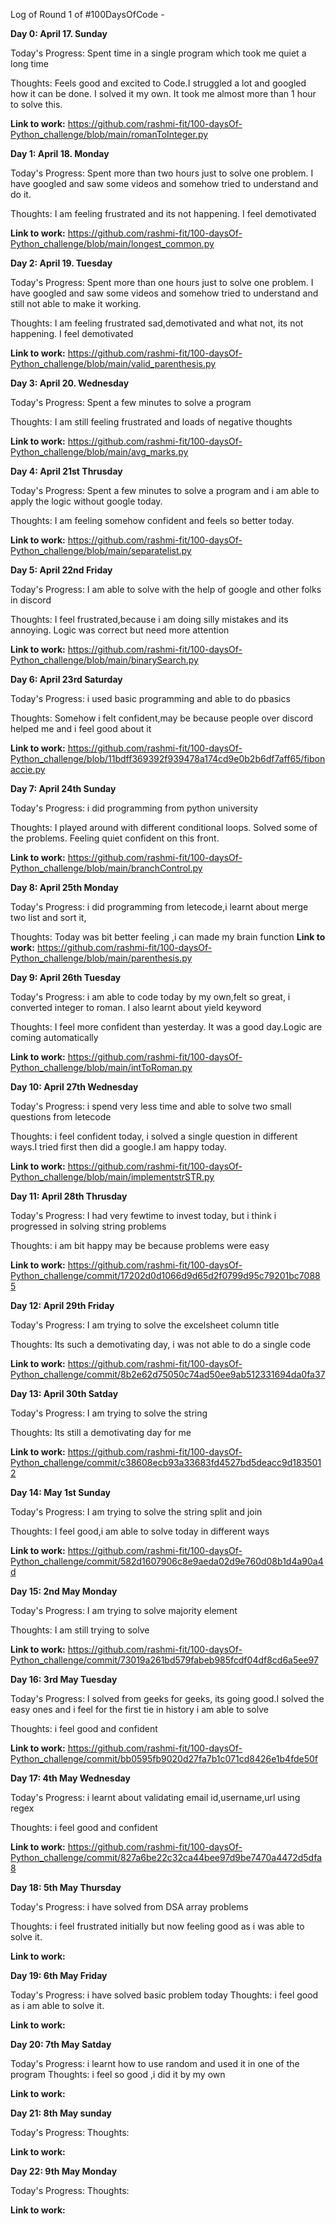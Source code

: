 Log of Round 1 of #100DaysOfCode - 

****Day 0:** April 17. Sunday**

Today's Progress: Spent time in a single program which took me quiet a long time

Thoughts: Feels good and excited to Code.I struggled a lot and googled how it can be done. I solved it my own. It took me almost more than 1 hour to solve this.

**Link to work:** https://github.com/rashmi-fit/100-daysOf-Python_challenge/blob/main/romanToInteger.py

**Day 1: April 18. Monday**

Today's Progress: Spent more than two hours just to solve one problem. I have googled 
and saw some videos and somehow tried to understand and do it.

Thoughts: I am feeling frustrated and its not happening. I feel demotivated

**Link to work:** https://github.com/rashmi-fit/100-daysOf-Python_challenge/blob/main/longest_common.py

**Day 2: April 19. Tuesday**

Today's Progress: Spent more than one hours just to solve one problem. I have googled 
and saw some videos and somehow tried to understand and still not able to make it working.

Thoughts: I am feeling frustrated sad,demotivated and what not, its not happening. I feel demotivated

**Link to work:** https://github.com/rashmi-fit/100-daysOf-Python_challenge/blob/main/valid_parenthesis.py

**Day 3: April 20. Wednesday**

Today's Progress: Spent a few minutes to solve a program

Thoughts: I am still feeling frustrated and loads of negative thoughts

**Link to work:** https://github.com/rashmi-fit/100-daysOf-Python_challenge/blob/main/avg_marks.py

**Day 4: April 21st Thrusday**

Today's Progress: Spent a few minutes to solve a program and i am able to apply the logic without google today.

Thoughts: I am feeling somehow confident and feels so better today.

**Link to work:** https://github.com/rashmi-fit/100-daysOf-Python_challenge/blob/main/separatelist.py 

**Day 5: April 22nd Friday**

Today's Progress: I am able to solve with the help of google and other folks in discord

Thoughts: I feel frustrated,because i am doing silly mistakes and its annoying. Logic was correct but need more attention

**Link to work:** https://github.com/rashmi-fit/100-daysOf-Python_challenge/blob/main/binarySearch.py

**Day 6: April 23rd Saturday**

Today's Progress: i used basic programming and able to do pbasics

Thoughts: Somehow i felt confident,may be because people over discord helped me and i feel good about it

**Link to work:** https://github.com/rashmi-fit/100-daysOf-Python_challenge/blob/11bdff369392f939478a174cd9e0b2b6df7aff65/fibonaccie.py

**Day 7: April 24th Sunday**

Today's Progress: i did programming from python university

Thoughts: I played around with different conditional loops. Solved some of the problems. Feeling quiet confident on this front.

**Link to work:** https://github.com/rashmi-fit/100-daysOf-Python_challenge/blob/main/branchControl.py

**Day 8: April 25th Monday**

Today's Progress: i did programming from letecode,i learnt about merge two list and sort it,

Thoughts: Today was bit better feeling ,i can made my brain function
**Link to work:** https://github.com/rashmi-fit/100-daysOf-Python_challenge/blob/main/parenthesis.py

**Day 9: April 26th Tuesday**

Today's Progress: i am able to code today by my own,felt so great, i converted integer to roman. I also learnt about yield keyword

Thoughts: I feel more confident than yesterday. It was a good day.Logic are coming automatically

**Link to work:** https://github.com/rashmi-fit/100-daysOf-Python_challenge/blob/main/intToRoman.py

**Day 10: April 27th Wednesday**

Today's Progress: i spend very less time and able to solve two small questions from letecode

Thoughts: i feel confident today, i solved a single question in different ways.I tried first then did a google.I am happy today.

**Link to work:** https://github.com/rashmi-fit/100-daysOf-Python_challenge/blob/main/implementstrSTR.py

**Day 11: April 28th Thrusday**

Today's Progress: I had very fewtime to invest today, but i think i progressed in solving string problems

Thoughts: i am bit happy may be because problems were easy

**Link to work:** https://github.com/rashmi-fit/100-daysOf-Python_challenge/commit/17202d0d1066d9d65d2f0799d95c79201bc70885

**Day 12: April 29th Friday**

Today's Progress: I am trying to solve the excelsheet column title

Thoughts: Its such a demotivating day, i was not able to do a single code

**Link to work:** https://github.com/rashmi-fit/100-daysOf-Python_challenge/commit/8b2e62d75050c74ad50ee9ab512331694da0fa37

**Day 13: April 30th Satday**

Today's Progress: I am trying to solve the string

Thoughts: Its still a demotivating day for me

**Link to work:** https://github.com/rashmi-fit/100-daysOf-Python_challenge/commit/c38608ecb93a33683fd4527bd5deacc9d1835012

**Day 14: May 1st Sunday**

Today's Progress: I am trying to solve the string split and join

Thoughts: I feel good,i am able to solve today in different ways

**Link to work:** https://github.com/rashmi-fit/100-daysOf-Python_challenge/commit/582d1607906c8e9aeda02d9e760d08b1d4a90a4d

**Day 15: 2nd May  Monday**

Today's Progress: I am trying to solve majority element

Thoughts: I am still trying to solve

**Link to work:** https://github.com/rashmi-fit/100-daysOf-Python_challenge/commit/73019a261bd579fabeb985fcdf04df8cd6a5ee97

**Day 16: 3rd May  Tuesday**

Today's Progress: I solved from geeks for geeks, its going good.I solved the easy ones and i feel for the first tie in history i am able to solve

Thoughts: i feel good and confident

**Link to work:** https://github.com/rashmi-fit/100-daysOf-Python_challenge/commit/bb0595fb9020d27fa7b1c071cd8426e1b4fde50f

**Day 17: 4th May  Wednesday**

Today's Progress: i learnt about validating email id,username,url using regex 

Thoughts: i feel good and confident

**Link to work:**  https://github.com/rashmi-fit/100-daysOf-Python_challenge/commit/827a6be22c32ca44bee97d9be7470a4472d5dfa8

**Day 18: 5th May  Thursday**

Today's Progress: i have solved from DSA array problems 

Thoughts: i feel frustrated initially but now feeling good as i was able to solve it.

**Link to work:**  

**Day 19: 6th May  Friday**

Today's Progress: i have solved basic problem today
Thoughts: i feel good as i am able to solve it.

**Link to work:**  

**Day 20: 7th May  Satday**

Today's Progress: i learnt how to use random and used it in one of the program
Thoughts: i feel so good ,i did it by my own

**Link to work:**  

**Day 21: 8th May  sunday**

Today's Progress: 
Thoughts: 

**Link to work:**  

**Day 22: 9th May  Monday**

Today's Progress: 
Thoughts: 

**Link to work:**  